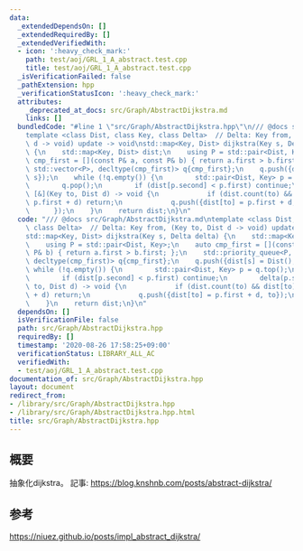 ```yaml
---
data:
  _extendedDependsOn: []
  _extendedRequiredBy: []
  _extendedVerifiedWith:
  - icon: ':heavy_check_mark:'
    path: test/aoj/GRL_1_A_abstract.test.cpp
    title: test/aoj/GRL_1_A_abstract.test.cpp
  _isVerificationFailed: false
  _pathExtension: hpp
  _verificationStatusIcon: ':heavy_check_mark:'
  attributes:
    _deprecated_at_docs: src/Graph/AbstractDijkstra.md
    links: []
  bundledCode: "#line 1 \"src/Graph/AbstractDijkstra.hpp\"\n/// @docs src/Graph/AbstractDijkstra.md\n\
    template <class Dist, class Key, class Delta>  // Delta: Key from, (Key to, Dist\
    \ d -> void) update -> void\nstd::map<Key, Dist> dijkstra(Key s, Delta delta)\
    \ {\n    std::map<Key, Dist> dist;\n    using P = std::pair<Dist, Key>;\n    auto\
    \ cmp_first = [](const P& a, const P& b) { return a.first > b.first; };\n    std::priority_queue<P,\
    \ std::vector<P>, decltype(cmp_first)> q{cmp_first};\n    q.push({dist[s] = Dist(),\
    \ s});\n    while (!q.empty()) {\n        std::pair<Dist, Key> p = q.top();\n\
    \        q.pop();\n        if (dist[p.second] < p.first) continue;\n        delta(p.second,\
    \ [&](Key to, Dist d) -> void {\n            if (dist.count(to) && dist[to] <=\
    \ p.first + d) return;\n            q.push({dist[to] = p.first + d, to});\n  \
    \      });\n    }\n    return dist;\n}\n"
  code: "/// @docs src/Graph/AbstractDijkstra.md\ntemplate <class Dist, class Key,\
    \ class Delta>  // Delta: Key from, (Key to, Dist d -> void) update -> void\n\
    std::map<Key, Dist> dijkstra(Key s, Delta delta) {\n    std::map<Key, Dist> dist;\n\
    \    using P = std::pair<Dist, Key>;\n    auto cmp_first = [](const P& a, const\
    \ P& b) { return a.first > b.first; };\n    std::priority_queue<P, std::vector<P>,\
    \ decltype(cmp_first)> q{cmp_first};\n    q.push({dist[s] = Dist(), s});\n   \
    \ while (!q.empty()) {\n        std::pair<Dist, Key> p = q.top();\n        q.pop();\n\
    \        if (dist[p.second] < p.first) continue;\n        delta(p.second, [&](Key\
    \ to, Dist d) -> void {\n            if (dist.count(to) && dist[to] <= p.first\
    \ + d) return;\n            q.push({dist[to] = p.first + d, to});\n        });\n\
    \    }\n    return dist;\n}\n"
  dependsOn: []
  isVerificationFile: false
  path: src/Graph/AbstractDijkstra.hpp
  requiredBy: []
  timestamp: '2020-08-26 17:58:25+09:00'
  verificationStatus: LIBRARY_ALL_AC
  verifiedWith:
  - test/aoj/GRL_1_A_abstract.test.cpp
documentation_of: src/Graph/AbstractDijkstra.hpp
layout: document
redirect_from:
- /library/src/Graph/AbstractDijkstra.hpp
- /library/src/Graph/AbstractDijkstra.hpp.html
title: src/Graph/AbstractDijkstra.hpp
---
```

## 概要
抽象化dijkstra。
記事: https://blog.knshnb.com/posts/abstract-dijkstra/

## 参考
https://niuez.github.io/posts/impl_abstract_dijkstra/
